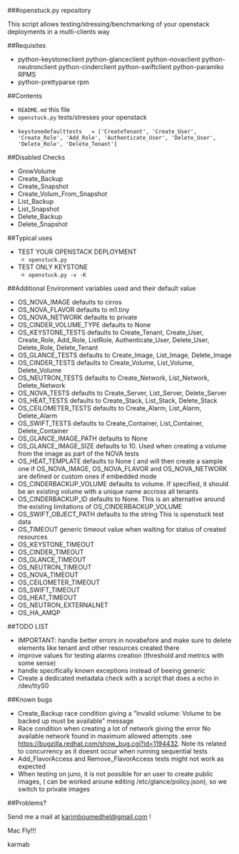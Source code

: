 ###openstuck.py repository

This script allows testing/stressing/benchmarking of your openstack deployments in a multi-clients way

##Requisites

- python-keystoneclient  python-glanceclient  python-novaclient python-neutronclient  python-cinderclient  python-swiftclient python-paramiko  RPMS
- python-prettyparse rpm

##Contents

-    `README.md` this file
-    `openstuck.py`  tests/stresses your openstack
-     keystonedefaulttests   = ['CreateTenant', 'Create_User', 'Create_Role', 'Add_Role', 'Authenticate_User', 'Delete_User', 'Delete_Role', 'Delete_Tenant']


##Disabled Checks
- GrowVolume
- Create_Backup
- Create_Snapshot
- Create_Volum_From_Snapshot
- List_Backup
- List_Snapshot
- Delete_Backup
- Delete_Snapshot

##Typical uses
     
-  TEST YOUR OPENSTACK DEPLOYMENT
    - `openstuck.py`
-  TEST ONLY KEYSTONE
    - `openstuck.py -v -K`

##Additional Environment variables used and their default value

- OS_NOVA_IMAGE 	 defaults to cirros 
- OS_NOVA_FLAVOR         defaults to m1.tiny
- OS_NOVA_NETWORK        defaults to private
- OS_CINDER_VOLUME_TYPE  defaults to None
- OS_KEYSTONE_TESTS      defaults to Create_Tenant, Create_User, Create_Role, Add_Role, ListRole, Authenticate_User, Delete_User, Delete_Role, Delete_Tenant
- OS_GLANCE_TESTS        defaults to Create_Image, List_Image, Delete_Image
- OS_CINDER_TESTS        defaults to Create_Volume, List_Volume, Delete_Volume
- OS_NEUTRON_TESTS       defaults to Create_Network, List_Network, Delete_Network
- OS_NOVA_TESTS          defaults to Create_Server, List_Server, Delete_Server
- OS_HEAT_TESTS          defaults to Create_Stack, List_Stack, Delete_Stack
- OS_CEILOMETER_TESTS    defaults to Create_Alarm, List_Alarm, Delete_Alarm
- OS_SWIFT_TESTS         defaults to Create_Container, List_Container, Delete_Container
- OS_GLANCE_IMAGE_PATH   defaults to None
- OS_GLANCE_IMAGE_SIZE   defaults to 10. Used when creating a volume from the image as part of the NOVA tests
- OS_HEAT_TEMPLATE       defaults to None ( and will then create a sample one if OS_NOVA_IMAGE, OS_NOVA_FLAVOR and OS_NOVA_NETWORK are defined or custom ones if embedded mode
- OS_CINDERBACKUP_VOLUME defaults to volume. If specified, it should be an existing volume with a unique name accross all tenants
- OS_CINDERBACKUP_ID     defaults to None. This is an alternative around the existing limitations of OS_CINDERBACKUP_VOLUME
- OS_SWIFT_OBJECT_PATH	 defaults to the string  This is openstuck test data
- OS_TIMEOUT		 generic timeout value when waiting for status of created resources
- OS_KEYSTONE_TIMEOUT	
- OS_CINDER_TIMEOUT
- OS_GLANCE_TIMEOUT
- OS_NEUTRON_TIMEOUT		
- OS_NOVA_TIMEOUT		
- OS_CEILOMETER_TIMEOUT		
- OS_SWIFT_TIMEOUT		
- OS_HEAT_TIMEOUT		
- OS_NEUTRON_EXTERNALNET
- OS_HA_AMQP


##TODO LIST 


- IMPORTANT: handle better errors in novabefore and make sure to delete elements like tenant and other resources created there
- improve values for testing alarms creation (threshold and metrics with some sense)
- handle specifically known exceptions instead of beeing generic
- Create a dedicated metadata check with a script that does a echo in /dev/ttyS0


##Known bugs
- Create_Backup race condition giving a "Invalid volume: Volume to be backed up must be available" message
- Race condition when creating a lot of network giving the error No available network found in maximum allowed attempts .see https://bugzilla.redhat.com/show_bug.cgi?id=1194432. Note its related to concurrency as it doesnt occur when running sequential tests
- Add_FlavorAccess and Remove_FlavorAccess tests might not work as expected 
- When testing on juno, it is not possible for an user to create public images, ( can be worked aroune editing /etc/glance/policy.json), so we switch to private images 

##Problems?

Send me a mail at [karimboumedhel@gmail.com](mailto:karimboumedhel@gmail.com) !

Mac Fly!!!

karmab
